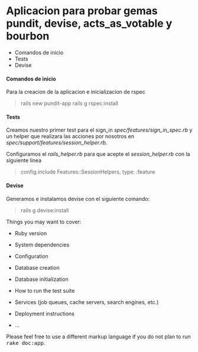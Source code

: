 # Aplicacion para probar gemas pundit, devise, acts_as_votable y bourbon

* Comandos de inicio
* Tests
* Devise
#### Comandos de inicio
  Para la creacion de la aplicacion e inicializacion de rspec

  > rails new pundit-app
  > rails g rspec:install

#### Tests

  Creamos nuestro primer test para el sign_in *spec/features/sign_in_spec.rb* y
  un helper que realizara las acciones por nosotros en *spec/support/features/session_helper.rb*.

  Configuramos el *rails_helper.rb* para que acepte el *session_helper.rb* con la siguiente linea

  > config.include Features::SessionHelpers, type: :feature

#### Devise

  Generamos e instalamos devise con el siguiente comando:

  > rails g devise:install

  

Things you may want to cover:

* Ruby version

* System dependencies

* Configuration

* Database creation

* Database initialization

* How to run the test suite

* Services (job queues, cache servers, search engines, etc.)

* Deployment instructions

* ...


Please feel free to use a different markup language if you do not plan to run
<tt>rake doc:app</tt>.
